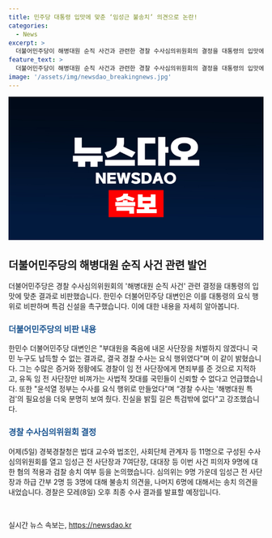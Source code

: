 ```yaml
---
title: 민주당 대통령 입맛에 맞춘 ‘임성근 불송치’ 의견으로 논란!
categories:
  - News
excerpt: >
  더불어민주당이 해병대원 순직 사건과 관련한 경찰 수사심의위원회의 결정을 대통령의 입맛에 맞춘 것이라고 비판했습니다. 한민수 대변인은 부대원을 죽음에 내몬 사단장을 처벌하지 않겠다는 결정을 국민이 납득할 수 없다고 지적하며 경찰 수사를 요식 행위로 비판했습니다. 그는 또한 특검을 요구하며, 대통령이 특검을 즉각 수용하지 않는다면 자신이 범인이라 선포해야 한다고 주장했습니다. 경찰은 모레 최종 수사 결과를 발표할 예정이며, 심의위의 의견은 참고 자료일 뿐이라고 전해졌습니다.
feature_text: >
  더불어민주당이 해병대원 순직 사건과 관련한 경찰 수사심의위원회의 결정을 대통령의 입맛에 맞춘 것이라고 비판했습니다. 한민수 대변인은 부대원을 죽음에 내몬 사단장을 처벌하지 않겠다는 결정을 국민이 납득할 수 없다고 지적하며 경찰 수사를 요식 행위로 비판했습니다. 그는 또한 특검을 요구하며, 대통령이 특검을 즉각 수용하지 않는다면 자신이 범인이라 선포해야 한다고 주장했습니다. 경찰은 모레 최종 수사 결과를 발표할 예정이며, 심의위의 의견은 참고 자료일 뿐이라고 전해졌습니다.
image: '/assets/img/newsdao_breakingnews.jpg'
---
```


<p><img src="/assets/img/newsdao_breakingnews.jpg" alt="implanttips 속보" /></p>

<h2 data-ke-size="size26">더불어민주당의 해병대원 순직 사건 관련 발언</h2>

<p data-ke-size="size16">더불어민주당은 경찰 수사심의위원회의 '해병대원 순직 사건' 관련 결정을 대통령의 입맛에 맞춘 결과로 비판했습니다. 한민수 더불어민주당 대변인은 이를 대통령의 요식 행위로 비판하며 특검 신설을 촉구했습니다. 이에 대한 내용을 자세히 알아봅니다.</p>

<h3><b><span style="color: #1a5490;">더불어민주당의 비판 내용</span></b></h3>

<p data-ke-size="size16">한민수 더불어민주당 대변인은 "부대원을 죽음에 내몬 사단장을 처벌하지 않겠다니 국민 누구도 납득할 수 없는 결과로, 결국 경찰 수사는 요식 행위였다"며 이 같이 밝혔습니다. 그는 수많은 증거와 정황에도 경찰이 임 전 사단장에게 면죄부를 준 것으로 지적하고, 유독 임 전 사단장만 비껴가는 사법적 잣대를 국민들이 신뢰할 수 없다고 언급했습니다. 또한 "윤석열 정부는 수사를 요식 행위로 만들었다"며 “경찰 수사는 '해병대원 특검'의 필요성을 더욱 분명히 보여 줬다. 진실을 밝힐 길은 특검밖에 없다"고 강조했습니다.</p>

<h3><b><span style="color: #1a5490;">경찰 수사심의위원회 결정</span></b></h3>

<p data-ke-size="size16">어제(5일) 경북경찰청은 법대 교수와 법조인, 사회단체 관계자 등 11명으로 구성된 수사심의위원회를 열고 임성근 전 사단장과 7여단장, 대대장 등 이번 사건 피의자 9명에 대한 혐의 적용과 검찰 송치 여부 등을 논의했습니다. 심의위는 9명 가운데 임성근 전 사단장과 하급 간부 2명 등 3명에 대해 불송치 의견을, 나머지 6명에 대해서는 송치 의견을 내었습니다. 경찰은 모레(8일) 오후 최종 수사 결과를 발표할 예정입니다.</p>

<p data-ke-size="size16">&nbsp;</p>
실시간 뉴스 속보는, <a href="https://newsdao.kr" rel="dofollow">https://newsdao.kr</a>


